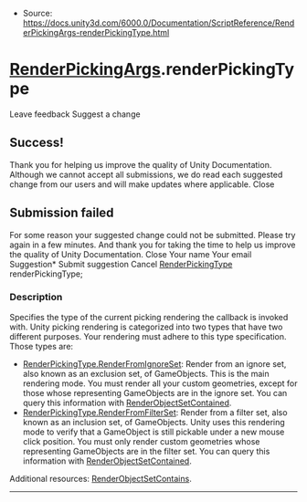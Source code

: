* Source: https://docs.unity3d.com/6000.0/Documentation/ScriptReference/RenderPickingArgs-renderPickingType.html

#  [RenderPickingArgs](https://docs.unity3d.com/6000.0/Documentation/ScriptReference/RenderPickingArgs.html).renderPickingType
Leave feedback
Suggest a change
## Success!
Thank you for helping us improve the quality of Unity Documentation. Although we cannot accept all submissions, we do read each suggested change from our users and will make updates where applicable.
Close
## Submission failed
For some reason your suggested change could not be submitted. Please <a>try again</a> in a few minutes. And thank you for taking the time to help us improve the quality of Unity Documentation.
Close
Your name Your email Suggestion* Submit suggestion
Cancel
[RenderPickingType](https://docs.unity3d.com/6000.0/Documentation/ScriptReference/RenderPickingType.html) renderPickingType; 
### Description
Specifies the type of the current picking rendering the callback is invoked with.
Unity picking rendering is categorized into two types that have two different purposes. Your rendering must adhere to this type specification. Those types are: 
  * [RenderPickingType.RenderFromIgnoreSet](https://docs.unity3d.com/6000.0/Documentation/ScriptReference/RenderPickingType.RenderFromIgnoreSet.html): Render from an ignore set, also known as an exclusion set, of GameObjects. This is the main rendering mode. You must render all your custom geometries, except for those whose representing GameObjects are in the ignore set. You can query this information with [RenderObjectSetContained](https://docs.unity3d.com/6000.0/Documentation/ScriptReference/RenderPickingArgs.RenderObjectSetContained.html).
  * [RenderPickingType.RenderFromFilterSet](https://docs.unity3d.com/6000.0/Documentation/ScriptReference/RenderPickingType.RenderFromFilterSet.html): Render from a filter set, also known as an inclusion set, of GameObjects. Unity uses this rendering mode to verify that a GameObject is still pickable under a new mouse click position. You must only render custom geometries whose representing GameObjects are in the filter set. You can query this information with [RenderObjectSetContained](https://docs.unity3d.com/6000.0/Documentation/ScriptReference/RenderPickingArgs.RenderObjectSetContained.html).


Additional resources: [RenderObjectSetContains](https://docs.unity3d.com/6000.0/Documentation/ScriptReference/RenderPickingArgs.RenderObjectSetContains.html).
* * *
